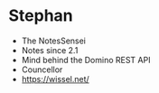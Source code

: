# Stephan

- The NotesSensei
- Notes since 2.1
- Mind behind the Domino REST API
- Councellor
- https://wissel.net/

